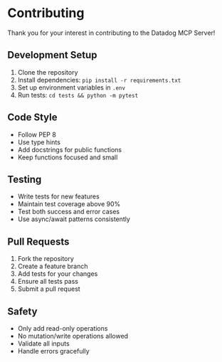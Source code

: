 # Contributing

Thank you for your interest in contributing to the Datadog MCP Server!

## Development Setup

1. Clone the repository
2. Install dependencies: `pip install -r requirements.txt`
3. Set up environment variables in `.env`
4. Run tests: `cd tests && python -m pytest`

## Code Style

- Follow PEP 8
- Use type hints
- Add docstrings for public functions
- Keep functions focused and small

## Testing

- Write tests for new features
- Maintain test coverage above 90%
- Test both success and error cases
- Use async/await patterns consistently

## Pull Requests

1. Fork the repository
2. Create a feature branch
3. Add tests for your changes
4. Ensure all tests pass
5. Submit a pull request

## Safety

- Only add read-only operations
- No mutation/write operations allowed
- Validate all inputs
- Handle errors gracefully
